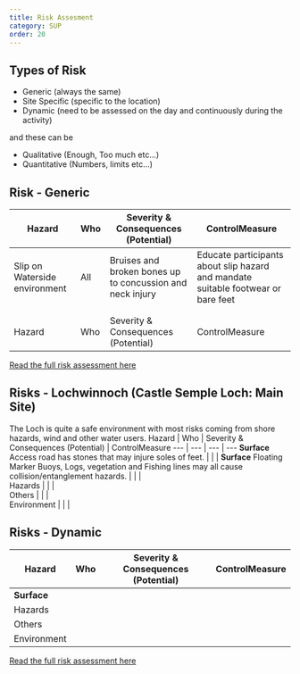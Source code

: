 ```yaml
---
title: Risk Assesment
category: SUP
order: 20
---
```


## Types of Risk
- Generic (always the same)
- Site Specific (specific to the location)
- Dynamic (need to be assessed on the day and continuously during the activity)

and these can be
- Qualitative (Enough, Too much etc...)
- Quantitative (Numbers, limits etc...)

## Risk - Generic
Hazard | Who | Severity & Consequences (Potential) | ControlMeasure
--- | --- | --- | ---
Slip on Waterside environment | All | Bruises and broken bones up to concussion and neck injury | Educate participants about slip hazard and mandate suitable footwear or bare feet
  |  |  |  
  |  |  |  
  Hazard | Who | Severity & Consequences (Potential) | ControlMeasure


[Read the full risk assessment here](#)

## Risks - Lochwinnoch (Castle Semple Loch: Main Site)
The Loch is quite a safe environment with most risks coming from shore hazards, wind and other water users.
Hazard | Who | Severity & Consequences (Potential) | ControlMeasure
--- | --- | --- | ---
**Surface** Access road has stones that may injure soles of feet.  |  |  |
**Surface** Floating Marker Buoys, Logs, vegetation and Fishing lines may all cause collision/entanglement hazards.  |  |  |  
Hazards  |  |  |  
Others  |  |  |  
Environment  |  |  |  


## Risks - Dynamic


Hazard | Who | Severity & Consequences (Potential) | ControlMeasure
--- | --- | --- | ---
**Surface**  |  |  |  
Hazards  |  |  |  
Others  |  |  |  
Environment  |  |  |  


[Read the full risk assessment here](#)

